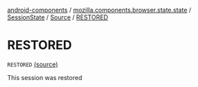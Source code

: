 [android-components](../../../index.md) / [mozilla.components.browser.state.state](../../index.md) / [SessionState](../index.md) / [Source](index.md) / [RESTORED](./-r-e-s-t-o-r-e-d.md)

# RESTORED

`RESTORED` [(source)](https://github.com/mozilla-mobile/android-components/blob/master/components/browser/state/src/main/java/mozilla/components/browser/state/state/SessionState.kt#L107)

This session was restored

